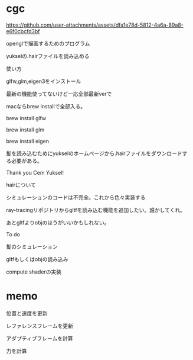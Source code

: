 # cgc

https://github.com/user-attachments/assets/dfa1e78d-5812-4a6a-89a8-e6f0cbcfd3bf


openglで描画するためのプログラム

yukselの.hairファイルを読み込める

使い方

glfw,glm,eigen3をインストール

最新の機能使ってないけど一応全部最新verで

macならbrew installで全部入る。

brew install glfw

brew install glm

brew install eigen

髪を読み込むためにyukselのホームページから.hairファイルをダウンロードする必要がある。

Thank you Cem Yuksel!

hairについて

シミュレーションのコードは不完全。これから色々実装する

ray-tracingリポジトリからgltfを読み込む機能を追加したい。誰かしてくれ。

あとgltfよりobjのほうがいいかもしれない。

To do

髪のシミュレーション

gltfもしくはobjの読み込み

compute shaderの実装

# memo
位置と速度を更新

レファレンスフレームを更新

アダプティブフレームを計算

力を計算
